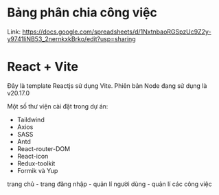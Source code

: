 # Bảng phân chia công việc
Link: https://docs.google.com/spreadsheets/d/1NxtnbaoRGSpzUc9Z2y-y9741liNB53_2nernkxkBrko/edit?usp=sharing

# React + Vite

Đây là template Reactjs sử dụng Vite. Phiên bản Node đang sử dụng là v20.17.0

Một số thư viện cài đặt trong dự án:

- Taildwind
- Axios
- SASS
- Antd
- React-router-DOM
- React-icon
- Redux-toolkit
- Formik và Yup

trang chủ - trang đăng nhập - quản lí người dùng - quản lí các công việc
